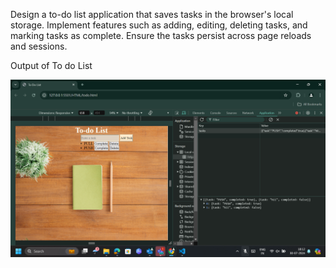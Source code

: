 Design a to-do list application that saves tasks in the browser's local storage. 
Implement features such as adding, editing, deleting tasks, and marking tasks as complete. 
Ensure the tasks persist across page reloads and sessions. 


Output of To do List

![output](/Assets/output.png)
 

